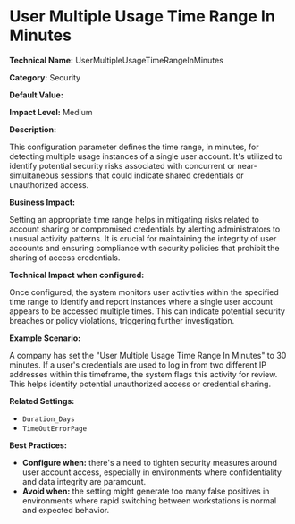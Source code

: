 # User Multiple Usage Time Range In Minutes

**Technical Name:** UserMultipleUsageTimeRangeInMinutes

**Category:** Security

**Default Value:**

**Impact Level:** Medium

**Description:**

This configuration parameter defines the time range, in minutes, for detecting multiple usage instances of a single user account. It's utilized to identify potential security risks associated with concurrent or near-simultaneous sessions that could indicate shared credentials or unauthorized access.

**Business Impact:**

Setting an appropriate time range helps in mitigating risks related to account sharing or compromised credentials by alerting administrators to unusual activity patterns. It is crucial for maintaining the integrity of user accounts and ensuring compliance with security policies that prohibit the sharing of access credentials.

**Technical Impact when configured:**

Once configured, the system monitors user activities within the specified time range to identify and report instances where a single user account appears to be accessed multiple times. This can indicate potential security breaches or policy violations, triggering further investigation.

**Example Scenario:**

A company has set the "User Multiple Usage Time Range In Minutes" to 30 minutes. If a user's credentials are used to log in from two different IP addresses within this timeframe, the system flags this activity for review. This helps identify potential unauthorized access or credential sharing.

**Related Settings:**

- `Duration_Days`
- `TimeOutErrorPage`

**Best Practices:** 

- **Configure when:** there's a need to tighten security measures around user account access, especially in environments where confidentiality and data integrity are paramount.
- **Avoid when:** the setting might generate too many false positives in environments where rapid switching between workstations is normal and expected behavior.